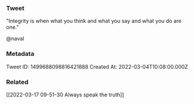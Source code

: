 ### Tweet
"Integrity is when what you think and what you say and what you do are one."

@naval

### Metadata
Tweet ID: 1499688098816421888
Created At: 2022-03-04T10:08:00.000Z

### Related
[[2022-03-17 09-51-30 Always speak the truth]]

